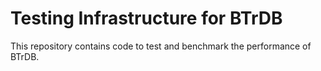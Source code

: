Testing Infrastructure for BTrDB
================================
This repository contains code to test and benchmark the performance of BTrDB.
